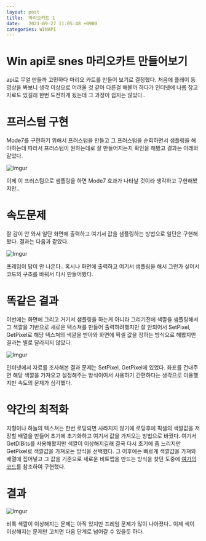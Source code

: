 ```yaml
---
layout: post
title:  마리오카트 1
date:   2021-09-27 11:05:48 +0900
categories: WINAPI
---
```


# Win api로 snes 마리오카트 만들어보기
api로 무얼 만들까 고민하다 마리오 카트를 만들어 보기로 결정했다. 처음에 플레이 동영상을 봐보니 생각 이상으로 어려울 것 같아 다른걸 해볼까 하다가 인터넷에 나름 참고자료도 있길래 한번 도전하게 됬는데 그 과정이 쉽지는 않았다..

# 프러스텀 구현
Mode7를 구현하기 위해서 프러스텀을 만들고 그 프러스텀을 순회하면서 샘플링을 해야하는데 따라서 프러스텀이 원하는데로 잘 만들어지는지 확인을 해봤고 결과는 아래와 같았다.

![Imgur](https://imgur.com/wWZhnaa.gif)

이제 이 프러스텀으로 샘플링을 하면 Mode7 효과가 나타날 것이라 생각하고 구현해봤지만..

# 속도문제
잘 감이 안 와서 일단 화면에 출력하고 여기서 값을 샘플링하는 방법으로 일단은 구현해봤다. 결과는 다음과 같았다.

![Imgur](https://imgur.com/QqpTCJT.gif)

프레임이 답이 안 나온다.. 혹시나 화면에 출력하고 여기서 샘플링을 해서 그런가 싶어서 코드의 구조를 바꿔서 다시 만들어봤다. 

# 똑같은 결과
이번에는 화면에 그리고 거기서 샘플링을 하는게 아니라 그리기전에 색깔을 샘플링해서 그 색깔을 기반으로 새로운 텍스쳐를 만들어 출력하려했지만 잘 안되어서 SetPixel, GetPixel로 해당 텍스쳐의 색깔을 받아와 화면에 픽셀 값을 정하는 방식으로 해봤지만 결과는 별로 달라지지 않았다.

![Imgur](https://imgur.com/n88HlLa.gif)

인터넷에서 자료를 조사해본 결과 문제는 SetPixel, GetPixel에 있었다. 좌표를 건내주면 해당 색깔을 가져오고 설정해주는 방식이여서 사용하기 간편하다는 생각으로 이용했지만 속도의 문제가 심각했다.

# 약간의 최적화
지형이나 하늘의 텍스쳐는 한번 로딩되면 사라지지 않기에 로딩후에 픽셀의 색깔값을 저장할 배열을 만들어 초기에 초기화하고 여기서 값을 가져오는 방법으로 바꿨다. 여기서 GetDIBits를 사용해봤지만 색깔이 이상해지길래 결국 다시 초기에 좀 느리지만 GetPixel로 색깔값을 가져오는 방식을 선택했다. 그 이후에는 빠르게 색깔값을 가져와 배열에 집어넣고 그 값을 기준으로 새로운 비트맵을 만드는 방식을 찾던 도중에 [여기의 코드](https://stackoverflow.com/questions/56226748/how-can-i-display-a-bitmap-array-with-color-values-in-a-window-using-window-ap)를 참조하여 구현했다.

# 결과

![Imgur](https://imgur.com/yqqj4PP.gif)

비록 색깔이 이상해지는 문제는 아직 있지만 프레임 문제가 많이 나아졌다.. 이제 색이 이상해지는 문제만 고치면 다음 단계로 넘어갈 수 있을듯 하다.